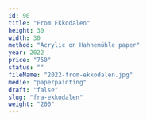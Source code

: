 ```yaml
---
id: 90
title: "From Ekkodalen"
height: 30
width: 30
method: "Acrylic on Hahnemühle paper"
year: 2022
price: "750"
status: ""
fileName: "2022-from-ekkodalen.jpg"
medie: "paperpainting"
draft: "false"
slug: "fra-ekkodalen"
weight: "200"
---
```

